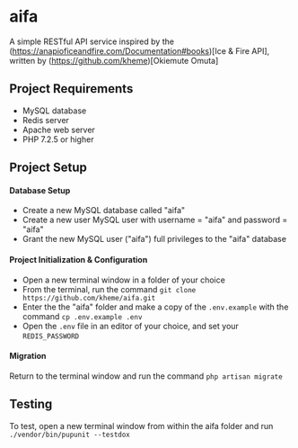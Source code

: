 # aifa
A simple RESTful API service inspired by the (https://anapioficeandfire.com/Documentation#books)[Ice &amp; Fire API], written by (https://github.com/kheme)[Okiemute Omuta]

## Project Requirements
* MySQL database
* Redis server
* Apache web server
* PHP 7.2.5 or higher

## Project Setup
#### Database Setup
* Create a new MySQL database called "aifa"
* Create a new user MySQL user with username = "aifa" and password = "aifa"
* Grant the new MySQL user ("aifa") full privileges to the "aifa" database

#### Project Initialization &amp; Configuration
* Open a new terminal window in a folder of your choice
* From the terminal, run the command `git clone https://github.com/kheme/aifa.git`
* Enter the the "aifa" folder and make a copy of the `.env.example` with the command `cp .env.example .env`
* Open the `.env` file in an editor of your choice, and set your `REDIS_PASSWORD`

#### Migration
Return to the terminal window and run the command `php artisan migrate`

## Testing
To test, open a new terminal window from within the aifa folder and run `./vendor/bin/pupunit --testdox`
